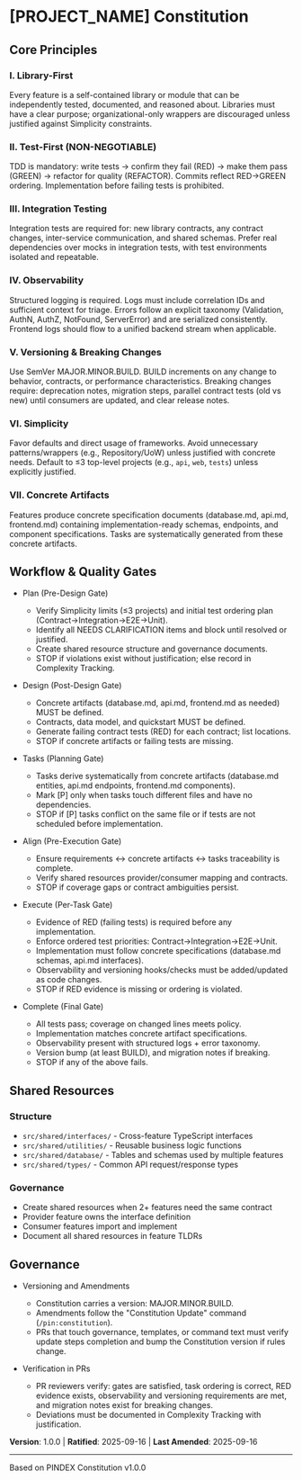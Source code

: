 # [PROJECT_NAME] Constitution

## Core Principles

### I. Library-First
Every feature is a self-contained library or module that can be independently tested, documented, and reasoned about. Libraries must have a clear purpose; organizational-only wrappers are discouraged unless justified against Simplicity constraints.

### II. Test-First (NON-NEGOTIABLE)
TDD is mandatory: write tests → confirm they fail (RED) → make them pass (GREEN) → refactor for quality (REFACTOR). Commits reflect RED→GREEN ordering. Implementation before failing tests is prohibited.

### III. Integration Testing
Integration tests are required for: new library contracts, any contract changes, inter-service communication, and shared schemas. Prefer real dependencies over mocks in integration tests, with test environments isolated and repeatable.

### IV. Observability
Structured logging is required. Logs must include correlation IDs and sufficient context for triage. Errors follow an explicit taxonomy (Validation, AuthN, AuthZ, NotFound, ServerError) and are serialized consistently. Frontend logs should flow to a unified backend stream when applicable.

### V. Versioning & Breaking Changes
Use SemVer MAJOR.MINOR.BUILD. BUILD increments on any change to behavior, contracts, or performance characteristics. Breaking changes require: deprecation notes, migration steps, parallel contract tests (old vs new) until consumers are updated, and clear release notes.

### VI. Simplicity
Favor defaults and direct usage of frameworks. Avoid unnecessary patterns/wrappers (e.g., Repository/UoW) unless justified with concrete needs. Default to ≤3 top-level projects (e.g., `api`, `web`, `tests`) unless explicitly justified.

### VII. Concrete Artifacts
Features produce concrete specification documents (database.md, api.md, frontend.md) containing implementation-ready schemas, endpoints, and component specifications. Tasks are systematically generated from these concrete artifacts.

## Workflow & Quality Gates

- Plan (Pre-Design Gate)
  - Verify Simplicity limits (≤3 projects) and initial test ordering plan (Contract→Integration→E2E→Unit).
  - Identify all NEEDS CLARIFICATION items and block until resolved or justified.
  - Create shared resource structure and governance documents.
  - STOP if violations exist without justification; else record in Complexity Tracking.

- Design (Post-Design Gate)
  - Concrete artifacts (database.md, api.md, frontend.md as needed) MUST be defined.
  - Contracts, data model, and quickstart MUST be defined.
  - Generate failing contract tests (RED) for each contract; list locations.
  - STOP if concrete artifacts or failing tests are missing.

- Tasks (Planning Gate)
  - Tasks derive systematically from concrete artifacts (database.md entities, api.md endpoints, frontend.md components).
  - Mark [P] only when tasks touch different files and have no dependencies.
  - STOP if [P] tasks conflict on the same file or if tests are not scheduled before implementation.

- Align (Pre-Execution Gate)
  - Ensure requirements ↔ concrete artifacts ↔ tasks traceability is complete.
  - Verify shared resources provider/consumer mapping and contracts.
  - STOP if coverage gaps or contract ambiguities persist.

- Execute (Per-Task Gate)
  - Evidence of RED (failing tests) is required before any implementation.
  - Enforce ordered test priorities: Contract→Integration→E2E→Unit.
  - Implementation must follow concrete specifications (database.md schemas, api.md interfaces).
  - Observability and versioning hooks/checks must be added/updated as code changes.
  - STOP if RED evidence is missing or ordering is violated.

- Complete (Final Gate)
  - All tests pass; coverage on changed lines meets policy.
  - Implementation matches concrete artifact specifications.
  - Observability present with structured logs + error taxonomy.
  - Version bump (at least BUILD), and migration notes if breaking.
  - STOP if any of the above fails.

## Shared Resources

### Structure
- `src/shared/interfaces/` - Cross-feature TypeScript interfaces
- `src/shared/utilities/` - Reusable business logic functions
- `src/shared/database/` - Tables and schemas used by multiple features
- `src/shared/types/` - Common API request/response types

### Governance
- Create shared resources when 2+ features need the same contract
- Provider feature owns the interface definition
- Consumer features import and implement
- Document all shared resources in feature TLDRs

## Governance

- Versioning and Amendments
  - Constitution carries a version: MAJOR.MINOR.BUILD.
  - Amendments follow the "Constitution Update" command (`/pin:constitution`).
  - PRs that touch governance, templates, or command text must verify update steps completion and bump the Constitution version if rules change.

- Verification in PRs
  - PR reviewers verify: gates are satisfied, task ordering is correct, RED evidence exists, observability and versioning requirements are met, and migration notes exist for breaking changes.
  - Deviations must be documented in Complexity Tracking with justification.

**Version**: 1.0.0 | **Ratified**: 2025-09-16 | **Last Amended**: 2025-09-16

---

Based on PINDEX Constitution v1.0.0